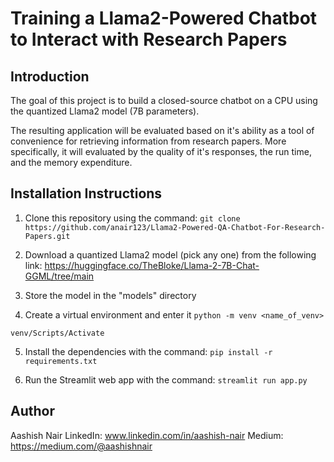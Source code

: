 # Training a Llama2-Powered Chatbot to Interact with Research Papers


## Introduction
The goal of this project is to build a closed-source chatbot on a CPU using the quantized Llama2 model (7B parameters).

The resulting application will be evaluated based on it's ability as a tool of convenience for retrieving information from research papers. More specifically, it will evaluated by the quality of it's responses, the run time, and the memory expenditure. 

## Installation Instructions

1. Clone this repository using the command: 
```git clone https://github.com/anair123/Llama2-Powered-QA-Chatbot-For-Research-Papers.git```

2. Download a quantized Llama2 model (pick any one) from the following link: https://huggingface.co/TheBloke/Llama-2-7B-Chat-GGML/tree/main

3. Store the model in the "models" directory

4. Create a virtual environment and enter it
```python -m venv <name_of_venv>```

```venv/Scripts/Activate```

5. Install the dependencies with the command:
```pip install -r requirements.txt```

6. Run the Streamlit web app with the command:
```streamlit run app.py```



## Author
Aashish Nair
LinkedIn: www.linkedin.com/in/aashish-nair
Medium: https://medium.com/@aashishnair



